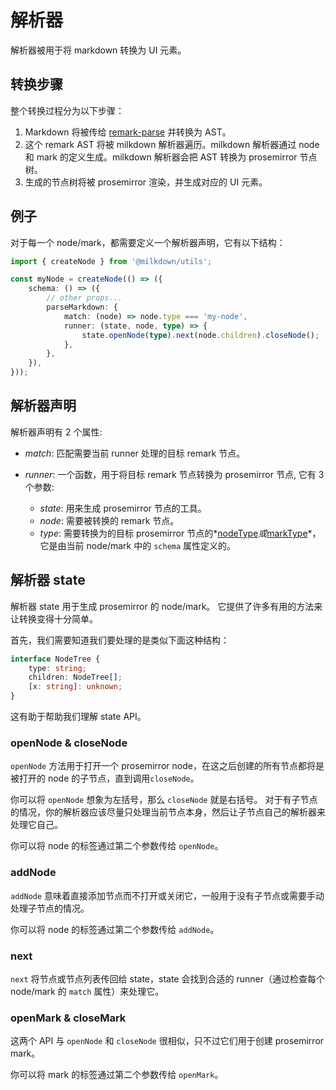# 解析器

解析器被用于将 markdown 转换为 UI 元素。

## 转换步骤

整个转换过程分为以下步骤：

1. Markdown 将被传给 [remark-parse](https://github.com/remarkjs/remark/tree/main/packages/remark-parse) 并转换为 AST。
2. 这个 remark AST 将被 milkdown 解析器遍历。milkdown 解析器通过 node 和 mark 的定义生成。milkdown 解析器会把 AST 转换为 prosemirror 节点树。
3. 生成的节点树将被 prosemirror 渲染，并生成对应的 UI 元素。

## 例子

对于每一个 node/mark，都需要定义一个解析器声明，它有以下结构：

```typescript
import { createNode } from '@milkdown/utils';

const myNode = createNode(() => ({
    schema: () => ({
        // other props...
        parseMarkdown: {
            match: (node) => node.type === 'my-node',
            runner: (state, node, type) => {
                state.openNode(type).next(node.children).closeNode();
            },
        },
    }),
}));
```

## 解析器声明

解析器声明有 2 个属性:

-   _match_: 匹配需要当前 runner 处理的目标 remark 节点。

-   _runner_: 一个函数，用于将目标 remark 节点转换为 prosemirror 节点, 它有 3 个参数:

    -   _state_: 用来生成 prosemirror 节点的工具。
    -   _node_: 需要被转换的 remark 节点。
    -   _type_: 需要转换为的目标 prosemirror 节点的*[nodeType](https://prosemirror.net/docs/ref/#model.NodeType)*或*[markType](https://prosemirror.net/docs/ref/#model.MarkType)*，
        它是由当前 node/mark 中的 `schema` 属性定义的。

## 解析器 state

解析器 state 用于生成 prosemirror 的 node/mark。
它提供了许多有用的方法来让转换变得十分简单。

首先，我们需要知道我们要处理的是类似下面这种结构：

```typescript
interface NodeTree {
    type: string;
    children: NodeTree[];
    [x: string]: unknown;
}
```

这有助于帮助我们理解 state API。

### openNode & closeNode

`openNode` 方法用于打开一个 prosemirror node，在这之后创建的所有节点都将是被打开的 node 的子节点，直到调用`closeNode`。

你可以将 `openNode` 想象为左括号，那么 `closeNode` 就是右括号。 对于有子节点的情况，你的解析器应该尽量只处理当前节点本身，然后让子节点自己的解析器来处理它自己。

你可以将 node 的标签通过第二个参数传给 `openNode`。

### addNode

`addNode` 意味着直接添加节点而不打开或关闭它，一般用于没有子节点或需要手动处理子节点的情况。

你可以将 node 的标签通过第二个参数传给 `addNode`。

### next

`next` 将节点或节点列表传回给 state，state 会找到合适的 runner（通过检查每个 node/mark 的 `match` 属性）来处理它。

### openMark & closeMark

这两个 API 与 `openNode` 和 `closeNode` 很相似，只不过它们用于创建 prosemirror mark。

你可以将 mark 的标签通过第二个参数传给 `openMark`。

